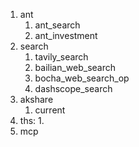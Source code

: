 1. ant
   1. ant_search
   2. ant_investment
2. search
   1. tavily_search
   2. bailian_web_search
   3. bocha_web_search_op
   4. dashscope_search
3. akshare
   1. current
4. ths:
   1. 
5. mcp